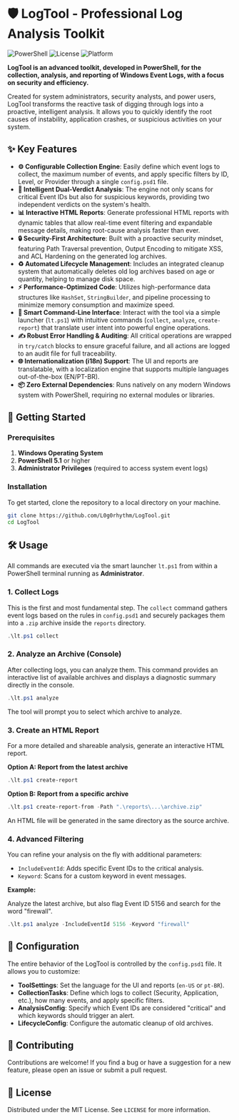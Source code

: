 # 🛡️ LogTool - Professional Log Analysis Toolkit

![PowerShell](https://img.shields.io/badge/PowerShell-5.1%2B-blue.svg)
![License](https://img.shields.io/badge/License-MIT-green.svg)
![Platform](https://img.shields.io/badge/Platform-Windows-lightgrey.svg)

**LogTool is an advanced toolkit, developed in PowerShell, for the collection, analysis, and reporting of Windows Event Logs, with a focus on security and efficiency.**

Created for system administrators, security analysts, and power users, LogTool transforms the reactive task of digging through logs into a proactive, intelligent analysis. It allows you to quickly identify the root causes of instability, application crashes, or suspicious activities on your system.

## ✨ Key Features

- **⚙️ Configurable Collection Engine**: Easily define which event logs to collect, the maximum number of events, and apply specific filters by ID, Level, or Provider through a single `config.psd1` file.
- **🧠 Intelligent Dual-Verdict Analysis**: The engine not only scans for critical Event IDs but also for suspicious keywords, providing two independent verdicts on the system's health.
- **📊 Interactive HTML Reports**: Generate professional HTML reports with dynamic tables that allow real-time event filtering and expandable message details, making root-cause analysis faster than ever.
- **🔒 Security-First Architecture**: Built with a proactive security mindset, featuring Path Traversal prevention, Output Encoding to mitigate XSS, and ACL Hardening on the generated log archives.
- **♻️ Automated Lifecycle Management**: Includes an integrated cleanup system that automatically deletes old log archives based on age or quantity, helping to manage disk space.
- **⚡ Performance-Optimized Code**: Utilizes high-performance data structures like `HashSet`, `StringBuilder`, and pipeline processing to minimize memory consumption and maximize speed.
- **🚀 Smart Command-Line Interface**: Interact with the tool via a simple launcher (`lt.ps1`) with intuitive commands (`collect`, `analyze`, `create-report`) that translate user intent into powerful engine operations.
- **✍️ Robust Error Handling & Auditing**: All critical operations are wrapped in `try/catch` blocks to ensure graceful failure, and all actions are logged to an audit file for full traceability.
- **🌐 Internationalization (i18n) Support**: The UI and reports are translatable, with a localization engine that supports multiple languages out-of-the-box (EN/PT-BR).
- **📦 Zero External Dependencies**: Runs natively on any modern Windows system with PowerShell, requiring no external modules or libraries.

## 🚀 Getting Started

### Prerequisites

1. **Windows Operating System**
2. **PowerShell 5.1** or higher
3. **Administrator Privileges** (required to access system event logs)

### Installation

To get started, clone the repository to a local directory on your machine.

```bash
git clone https://github.com/L0g0rhythm/LogTool.git
cd LogTool
```

## 🛠️ Usage

All commands are executed via the smart launcher `lt.ps1` from within a PowerShell terminal running as **Administrator**.

### 1. Collect Logs

This is the first and most fundamental step. The `collect` command gathers event logs based on the rules in `config.psd1` and securely packages them into a `.zip` archive inside the `reports` directory.

```powershell
.\lt.ps1 collect
```

### 2. Analyze an Archive (Console)

After collecting logs, you can analyze them. This command provides an interactive list of available archives and displays a diagnostic summary directly in the console.

```powershell
.\lt.ps1 analyze
```

The tool will prompt you to select which archive to analyze.

### 3. Create an HTML Report

For a more detailed and shareable analysis, generate an interactive HTML report.

**Option A: Report from the latest archive**

```powershell
.\lt.ps1 create-report
```

**Option B: Report from a specific archive**

```powershell
.\lt.ps1 create-report-from -Path ".\reports\...\archive.zip"
```

An HTML file will be generated in the same directory as the source archive.

### 4. Advanced Filtering

You can refine your analysis on the fly with additional parameters:

- `IncludeEventId`: Adds specific Event IDs to the critical analysis.
- `Keyword`: Scans for a custom keyword in event messages.

**Example:**

Analyze the latest archive, but also flag Event ID 5156 and search for the word "firewall".

```powershell
.\lt.ps1 analyze -IncludeEventId 5156 -Keyword "firewall"
```

## 🔧 Configuration

The entire behavior of the LogTool is controlled by the `config.psd1` file. It allows you to customize:

- **ToolSettings**: Set the language for the UI and reports (`en-US` or `pt-BR`).
- **CollectionTasks**: Define which logs to collect (Security, Application, etc.), how many events, and apply specific filters.
- **AnalysisConfig**: Specify which Event IDs are considered "critical" and which keywords should trigger an alert.
- **LifecycleConfig**: Configure the automatic cleanup of old archives.

## 🤝 Contributing

Contributions are welcome! If you find a bug or have a suggestion for a new feature, please open an issue or submit a pull request.

## 📜 License

Distributed under the MIT License. See `LICENSE` for more information.
